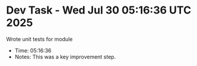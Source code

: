 # Dev Task - Wed Jul 30 05:16:36 UTC 2025
Wrote unit tests for module
- Time: 05:16:36
- Notes: This was a key improvement step.
